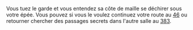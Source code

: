 Vous tuez le garde et vous entendez sa côte de maille se déchirer sous votre épée. Vous pouvez si vous le voulez continuez votre route au [46](46) ou retourner chercher des passages secrets dans l'autre salle au [383](383).